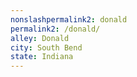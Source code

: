 ```yaml
---
﻿nonslashpermalink2: donald
permalink2: /donald/
alley: Donald
city: South Bend
state: Indiana
---
```

